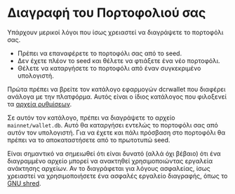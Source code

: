 # <I class = "fa fa-hdd-o"></i> Διαγραφή του Πορτοφολιού σας

Υπάρχουν μερικοί λόγοι που ίσως χρειαστεί να διαγράψετε το πορτοφόλι σας.

* Πρέπει να επαναφέρετε το πορτοφόλι σας από το seed.
* Δεν έχετε πλέον το seed και θέλετε να φτιάξετε ένα νέο πορτοφόλι.
* Θέλετε να καταργήσετε το πορτοφόλι από έναν συγκεκριμένο υπολογιστή.

Πρώτα πρέπει να βρείτε τον κατάλογο εφαρμογών dcrwallet που διαφέρει ανάλογα με την πλατφόρμα.
Αυτός είναι ο ίδιος κατάλογος που φιλοξενεί τα [αρχεία ρυθμίσεων](/getting-started/startup-basics.md#configuration-files).

Σε αυτόν τον κατάλογο, πρέπει να διαγράψετε το αρχείο `mainnet/wallet.db`.
Αυτό θα καταργήσει εντελώς το πορτοφόλι σας από αυτόν τον υπολογιστή. Για να έχετε και πάλι πρόσβαση στο
πορτοφόλι θα πρέπει να το αποκαταστήσετε από το πρωτοτυπώ seed.

Είναι σημαντικό να σημειωθεί ότι είναι δυνατό (αλλά όχι βέβαιο) ότι ένα
διαγραμμένο αρχείο μπορεί να ανακτηθεί χρησιμοποιώντας εργαλεία ανάκτησης αρχείων. Αν το
διαγράφεται για λόγους ασφαλείας, ίσως χρειαστεί να χρησιμοποιήσετε ένα ασφαλές
εργαλείο διαγραφής, όπως το
[GNU shred](https://www.gnu.org/software/coreutils/manual/html_node/shred-invocation.html).



